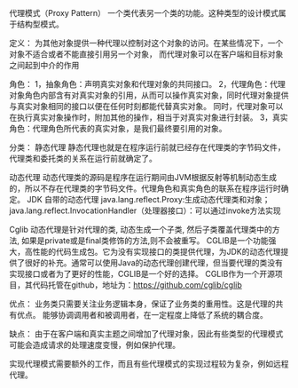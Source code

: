 代理模式（Proxy Pattern）
    一个类代表另一个类的功能。这种类型的设计模式属于结构型模式。

定义：
    为其他对象提供一种代理以控制对这个对象的访问。在某些情况下，一个对象不适合或者不能直接引用另一个对象，
    而代理对象可以在客户端和目标对象之间起到中介的作用

角色：
    1，抽象角色：声明真实对象和代理对象的共同接口。
    2，代理角色：代理对象角色内部含有对真实对象的引用，从而可以操作真实对象，同时代理对象提供与真实对象相同的接口以便在任何时刻都能代替真实对象。
               同时，代理对象可以在执行真实对象操作时，附加其他的操作，相当于对真实对象进行封装。
    3，真实角色：代理角色所代表的真实对象，是我们最终要引用的对象。

分类：
静态代理
    静态代理也就是在程序运行前就已经存在代理类的字节码文件，代理类和委托类的关系在运行前就确定了。
    
动态代理
    动态代理类的源码是程序在运行期间由JVM根据反射等机制动态生成的，所以不存在代理类的字节码文件。代理角色和真实角色的联系在程序运行时确定。
JDK 自带的动态代理
 java.lang.reflect.Proxy:生成动态代理类和对象；
 java.lang.reflect.InvocationHandler（处理器接口）：可以通过invoke方法实现
 
Cglib 动态代理是针对代理的类, 动态生成一个子类, 然后子类覆盖代理类中的方法, 如果是private或是final类修饰的方法,则不会被重写。
CGLIB是一个功能强大，高性能的代码生成包。它为没有实现接口的类提供代理，为JDK的动态代理提供了很好的补充。通常可以使用Java的动态代理创建代理，但当要代理的类没有实现接口或者为了更好的性能，CGLIB是一个好的选择。
CGLIB作为一个开源项目，其代码托管在github，地址为：https://github.com/cglib/cglib
    
优点：
   业务类只需要关注业务逻辑本身，保证了业务类的重用性。这是代理的共有优点。 
   能够协调调用者和被调用者，在一定程度上降低了系统的耦合度。

缺点：
   由于在客户端和真实主题之间增加了代理对象，因此有些类型的代理模式可能会造成请求的处理速度变慢，例如保护代理。

实现代理模式需要额外的工作，而且有些代理模式的实现过程较为复杂，例如远程代理。